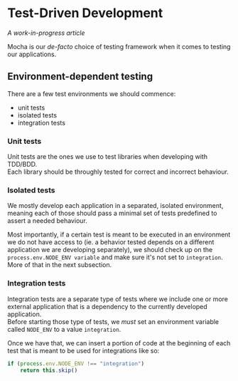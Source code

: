 # Test-Driven Development

*A work-in-progress article*

Mocha is our *de-facto* choice of testing framework when it comes to testing our applications.

## Environment-dependent testing

There are a few test environments we should commence:
 * unit tests
 * isolated tests
 * integration tests

### Unit tests

Unit tests are the ones we use to test libraries when developing with TDD/BDD.  
Each library should be throughly tested for correct and incorrect behaviour.

### Isolated tests

We mostly develop each application in a separated, isolated environment,
meaning each of those should pass a minimal set of tests predefined to assert a needed behaviour.

Most importantly, if a certain test is meant to be executed in an environment we do not have access to
(ie. a behavior tested depends on a different application we are developing separately),
we should check up on the ```process.env.NODE_ENV variable``` and make sure it's not set to ```integration```.  
More of that in the next subsection.

### Integration tests

Integration tests are a separate type of tests where we include one or more external application that is a
dependency to the currently developed application.  
Before starting those type of tests, we *must* set an environment variable called ```NODE_ENV``` to a value ```integration```.

Once we have that, we can insert a portion of code at the beginning of each test that is meant to be used for integrations like so:
```js
if (process.env.NODE_ENV !== "integration")
    return this.skip()
```
